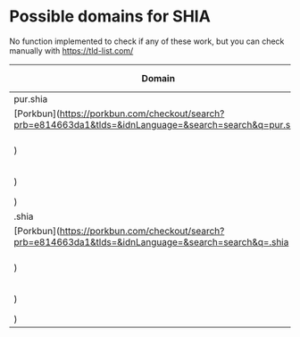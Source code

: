 # Possible domains for SHIA

No function implemented to check if any of these work, but you can check manually with https://tld-list.com/

| Domain | Porkbun | NameCheap | Google Domains |
|---|---|---|---|
| pur.shia | [Porkbun](https://porkbun.com/checkout/search?prb=e814663da1&tlds=&idnLanguage=&search=search&q=pur.shia) | [Namecheap](https://www.namecheap.com/domains/registration/results/?domain=pur.shia) | [Google](https://domains.google.com/registrar/search?searchTerm=pur.shia) |
| .shia | [Porkbun](https://porkbun.com/checkout/search?prb=e814663da1&tlds=&idnLanguage=&search=search&q=.shia) | [Namecheap](https://www.namecheap.com/domains/registration/results/?domain=.shia) | [Google](https://domains.google.com/registrar/search?searchTerm=.shia) |

